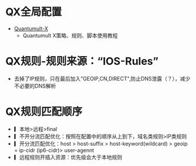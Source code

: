 # QX全局配置
- [Quantumult-X](https://github.com/rencuijian/Quantumult-X)
  - Quantumult X策略、规则、脚本使用教程
# QX规则-规则来源：“IOS-Rules”
- 去掉了IP规则，只在最后加入"GEOIP,CN,DIRECT",防止DNS泄露（？），减少不必要的DNS解析
# QX规则匹配顺序
- ▎本地>远程>final
- ▎不开分流匹配优化：按照在配置中的顺序从上到下，域名类规则>IP类规则
- ▎开分流匹配优化：host > host-suffix > host-keyword(wildcard) > geoip = ip-cidr (ip6-cidr)> user-agennt
- ▎远程规则开插入资源：优先级会大于本地规则
  
